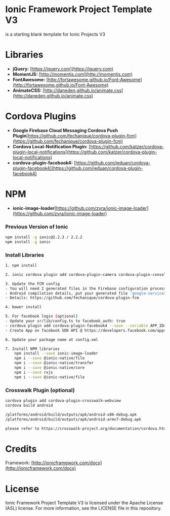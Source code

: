 # Ionic Framework Project Template V3
is a starting blank template for Ionic Projects V3

# Libraries
* **jQuery:** [https://jquery.com](https://jquery.com)
* **MomentJS:** [http://momentjs.com](http://momentjs.com)
* **FontAwesome:** [http://fortawesome.github.io/Font-Awesome](http://fortawesome.github.io/Font-Awesome)
* **AnimateCSS:** [http://daneden.github.io/animate.css](http://daneden.github.io/animate.css)

# Cordova Plugins
* **Google Firebase Cloud Messaging Cordova Push Plugin**[https://github.com/fechanique/cordova-plugin-fcm](https://github.com/fechanique/cordova-plugin-fcm)
* **Cordova Local-Notification Plugin:** [https://github.com/katzer/cordova-plugin-local-notifications](https://github.com/katzer/cordova-plugin-local-notifications)
* **cordova-plugin-facebook4:** [https://github.com/jeduan/cordova-plugin-facebook4](https://github.com/jeduan/cordova-plugin-facebook4)

# NPM
* **ionic-image-loader**[https://github.com/zyra/ionic-image-loader](https://github.com/zyra/ionic-image-loader)

### Previous Version of Ionic
```sh
npm install -g ionic@2.2.3 / 2.2.2
npm install -g ionic
```

### Install Libraries
```sh
1. npm install

2. ionic cordova plugin add cordova-plugin-camera cordova-plugin-console cordova-plugin-contacts cordova-plugin-device cordova-plugin-device-motion cordova-plugin-device-orientation cordova-plugin-dialogs cordova-plugin-file cordova-plugin-file-transfer cordova-plugin-filepath cordova-plugin-geolocation cordova-plugin-inappbrowser cordova-plugin-media cordova-plugin-media-capture cordova-plugin-network-information cordova-plugin-splashscreen cordova-plugin-statusbar cordova-plugin-vibration cordova-plugin-whitelist cordova-plugin-x-socialsharing cordova-plugin-x-toast phonegap-plugin-barcodescanner de.appplant.cordova.plugin.local-notification@0.8.5

3. Update the FCM config
- You will need 2 generated files in the Firebase configuration process (see docs: https://firebase.google.com/docs/).
- Android compilation details, put your generated file 'google-services.json' in the project root folder.
- Details: https://github.com/fechanique/cordova-plugin-fcm

4. bower install

5. For facebook login (optional)
- Update your sr/lib/config.ts to facebook_auth: true
- cordova plugin add cordova-plugin-facebook4 --save --variable APP_ID="YOU_APP_ID" --variable APP_NAME="YOU_APPLICATION_NAME"
- Create App on facebook SDK API @ https://developers.facebook.com/apps

6. Update your package name at config.xml

7. Install NPM libraries
    npm install --save ionic-image-loader
    npm i --save @ionic-native/file
    npm i --save @ionic-native/transfer
    npm i --save @ionic-native/core
    npm i --save rxjs
    npm i --save @ionic-native/file
```

### Crosswalk Plugin (optional)
```sh
cordova plugin add cordova-plugin-crosswalk-webview
cordova build android

/platforms/android/build/outputs/apk/android-x86-debug.apk
/platforms/android/build/outputs/apk/android-armv7-debug.apk

please refer to https://crosswalk-project.org/documentation/cordova.html
```

# Credits
Framework: [http://ionicframework.com/docs](http://ionicframework.com/docs)

# License
Ionic Framework Project Template V3 is licensed under the Apache License (ASL) license. For more information, see the LICENSE file in this repository.
